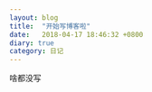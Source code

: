 ```yaml
---
layout: blog 
title:  "开始写博客啦"
date:   2018-04-17 18:46:32 +0800
diary: true
category: 日记
---
```

啥都没写
